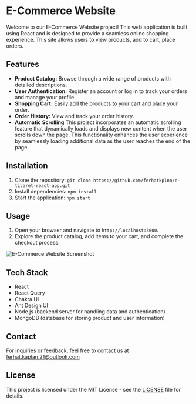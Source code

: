 # E-Commerce Website

Welcome to our E-Commerce Website project! This web application is built using React and is designed to provide a seamless online shopping experience. This site allows users to view products, add to cart, place orders.

## Features

- **Product Catalog:** Browse through a wide range of products with detailed descriptions.
- **User Authentication:** Register an account or log in to track your orders and manage your profile.
- **Shopping Cart:** Easily add the products to your cart and place your order.
- **Order History:** View and track your order history.
- **Automatic Scrolling** This project incorporates an automatic scrolling feature that dynamically loads and displays new content when the user scrolls down the page. This functionality enhances the user experience by seamlessly loading additional data as the user reaches the end of the page.

## Installation

1. Clone the repository: `git clone https://github.com/ferhatkplnn/e-ticaret-react-app.git`
2. Install dependencies: `npm install`
3. Start the application: `npm start`

## Usage

1. Open your browser and navigate to `http://localhost:3000`.
2. Explore the product catalog, add items to your cart, and complete the checkout process.

![E-Commerce Website Screenshot](screenshots/e-commerce-screenshot.png)

## Tech Stack

- React
- React Query
- Chakra UI
- Ant Design UI
- Node.js (backend server for handling data and authentication)
- MongoDB (database for storing product and user information)

## Contact

For inquiries or feedback, feel free to contact us at ferhat.kaplan.21@outlook.com

## License

This project is licensed under the MIT License - see the [LICENSE](LICENSE) file for details.
